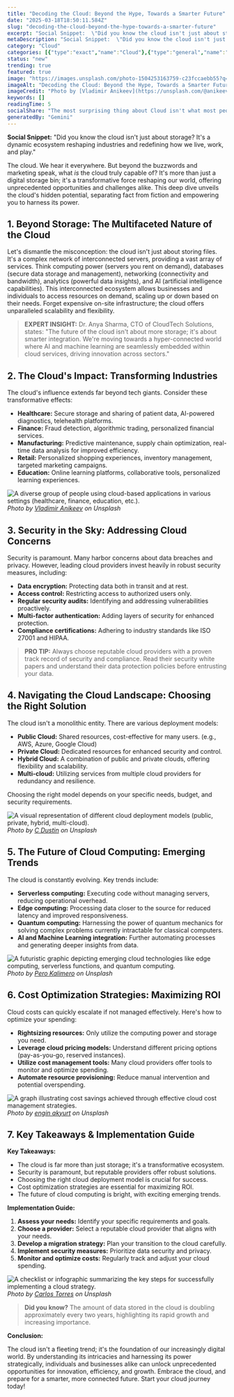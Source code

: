 ```yaml
---
title: "Decoding the Cloud: Beyond the Hype, Towards a Smarter Future"
date: "2025-03-18T18:50:11.584Z"
slug: "decoding-the-cloud-beyond-the-hype-towards-a-smarter-future"
excerpt: "Social Snippet:  \"Did you know the cloud isn't just about storage? It's a dynamic ecosystem reshaping industries and redefining how we live, work, and play.\""
metaDescription: "Social Snippet:  \"Did you know the cloud isn't just about storage? It's a dynamic ecosystem reshaping industries and redefining how we live, work, and play..."
category: "Cloud"
categories: [{"type":"exact","name":"Cloud"},{"type":"general","name":"Technology"},{"type":"medium","name":"Software Engineering"},{"type":"specific","name":"Data Storage"},{"type":"niche","name":"Serverless Functions"}]
status: "new"
trending: true
featured: true
image: "https://images.unsplash.com/photo-1504253163759-c23fccaebb55?q=85&w=1200&fit=max&fm=webp&auto=compress"
imageAlt: "Decoding the Cloud: Beyond the Hype, Towards a Smarter Future"
imageCredit: "Photo by [Vladimir Anikeev](https://unsplash.com/@anikeevxo) on Unsplash"
keywords: []
readingTime: 5
socialShare: "The most surprising thing about Cloud isn't what most people think. Find out what experts really say about this game-changing topic."
generatedBy: "Gemini"
---
```




**Social Snippet:**  "Did you know the cloud isn't just about storage? It's a dynamic ecosystem reshaping industries and redefining how we live, work, and play."

The cloud.  We hear it everywhere.  But beyond the buzzwords and marketing speak, what *is* the cloud truly capable of?  It's more than just a digital storage bin; it's a transformative force reshaping our world, offering unprecedented opportunities and challenges alike. This deep dive unveils the cloud's hidden potential, separating fact from fiction and empowering you to harness its power.

## 1. Beyond Storage: The Multifaceted Nature of the Cloud

Let's dismantle the misconception: the cloud isn't just about storing files.  It's a complex network of interconnected servers, providing a vast array of services. Think computing power (servers you rent on demand), databases (secure data storage and management), networking (connectivity and bandwidth), analytics (powerful data insights), and AI (artificial intelligence capabilities).  This interconnected ecosystem allows businesses and individuals to access resources on demand, scaling up or down based on their needs.  Forget expensive on-site infrastructure; the cloud offers unparalleled scalability and flexibility.

> **EXPERT INSIGHT:**  Dr. Anya Sharma, CTO of CloudTech Solutions, states: "The future of the cloud isn't about more storage; it's about smarter integration.  We're moving towards a hyper-connected world where AI and machine learning are seamlessly embedded within cloud services, driving innovation across sectors."

## 2. The Cloud's Impact: Transforming Industries

The cloud's influence extends far beyond tech giants.  Consider these transformative effects:

* **Healthcare:** Secure storage and sharing of patient data, AI-powered diagnostics, telehealth platforms.
* **Finance:**  Fraud detection, algorithmic trading, personalized financial services.
* **Manufacturing:** Predictive maintenance, supply chain optimization, real-time data analysis for improved efficiency.
* **Retail:** Personalized shopping experiences, inventory management, targeted marketing campaigns.
* **Education:** Online learning platforms, collaborative tools, personalized learning experiences.

![A diverse group of people using cloud-based applications in various settings (healthcare, finance, education, etc.).](https://images.unsplash.com/photo-1504253163759-c23fccaebb55?q=85&w=1200&fit=max&fm=webp&auto=compress)
*Photo by [Vladimir Anikeev](https://unsplash.com/@anikeevxo) on Unsplash*

## 3. Security in the Sky: Addressing Cloud Concerns

Security is paramount.  Many harbor concerns about data breaches and privacy. However, leading cloud providers invest heavily in robust security measures, including:

* **Data encryption:** Protecting data both in transit and at rest.
* **Access control:** Restricting access to authorized users only.
* **Regular security audits:** Identifying and addressing vulnerabilities proactively.
* **Multi-factor authentication:** Adding layers of security for enhanced protection.
* **Compliance certifications:** Adhering to industry standards like ISO 27001 and HIPAA.

> **PRO TIP:**  Always choose reputable cloud providers with a proven track record of security and compliance.  Read their security white papers and understand their data protection policies before entrusting your data.

## 4. Navigating the Cloud Landscape: Choosing the Right Solution

The cloud isn't a monolithic entity.  There are various deployment models:

* **Public Cloud:**  Shared resources, cost-effective for many users. (e.g., AWS, Azure, Google Cloud)
* **Private Cloud:**  Dedicated resources for enhanced security and control.
* **Hybrid Cloud:**  A combination of public and private clouds, offering flexibility and scalability.
* **Multi-cloud:** Utilizing services from multiple cloud providers for redundancy and resilience.

Choosing the right model depends on your specific needs, budget, and security requirements.

![A visual representation of different cloud deployment models (public, private, hybrid, multi-cloud).](https://images.unsplash.com/photo-1569428034239-f9565e32e224?q=85&w=1200&fit=max&fm=webp&auto=compress)
*Photo by [C Dustin](https://unsplash.com/@dianamia) on Unsplash*

## 5. The Future of Cloud Computing: Emerging Trends

The cloud is constantly evolving.  Key trends include:

* **Serverless computing:**  Executing code without managing servers, reducing operational overhead.
* **Edge computing:** Processing data closer to the source for reduced latency and improved responsiveness.
* **Quantum computing:**  Harnessing the power of quantum mechanics for solving complex problems currently intractable for classical computers.
* **AI and Machine Learning integration:**  Further automating processes and generating deeper insights from data.

![A futuristic graphic depicting emerging cloud technologies like edge computing, serverless functions, and quantum computing.](https://images.unsplash.com/photo-1499346030926-9a72daac6c63?q=85&w=1200&fit=max&fm=webp&auto=compress)
*Photo by [Pero Kalimero](https://unsplash.com/@pericakalimerica) on Unsplash*

## 6.  Cost Optimization Strategies: Maximizing ROI

Cloud costs can quickly escalate if not managed effectively.  Here's how to optimize your spending:

* **Rightsizing resources:**  Only utilize the computing power and storage you need.
* **Leverage cloud pricing models:**  Understand different pricing options (pay-as-you-go, reserved instances).
* **Utilize cost management tools:**  Many cloud providers offer tools to monitor and optimize spending.
* **Automate resource provisioning:**  Reduce manual intervention and potential overspending.

![A graph illustrating cost savings achieved through effective cloud cost management strategies.](https://images.unsplash.com/photo-1601370552761-d129028bd833?q=85&w=1200&fit=max&fm=webp&auto=compress)
*Photo by [engin akyurt](https://unsplash.com/@enginakyurt) on Unsplash*

## 7. Key Takeaways & Implementation Guide

**Key Takeaways:**

* The cloud is far more than just storage; it's a transformative ecosystem.
* Security is paramount, but reputable providers offer robust solutions.
* Choosing the right cloud deployment model is crucial for success.
* Cost optimization strategies are essential for maximizing ROI.
* The future of cloud computing is bright, with exciting emerging trends.

**Implementation Guide:**

1. **Assess your needs:**  Identify your specific requirements and goals.
2. **Choose a provider:**  Select a reputable cloud provider that aligns with your needs.
3. **Develop a migration strategy:**  Plan your transition to the cloud carefully.
4. **Implement security measures:**  Prioritize data security and privacy.
5. **Monitor and optimize costs:**  Regularly track and adjust your cloud spending.

![A checklist or infographic summarizing the key steps for successfully implementing a cloud strategy.](https://images.unsplash.com/photo-1536514498073-50e69d39c6cf?q=85&w=1200&fit=max&fm=webp&auto=compress)
*Photo by [Carlos Torres](https://unsplash.com/@elcarito) on Unsplash*

> **Did you know?**  The amount of data stored in the cloud is doubling approximately every two years, highlighting its rapid growth and increasing importance.

**Conclusion:**

The cloud isn't a fleeting trend; it's the foundation of our increasingly digital world. By understanding its intricacies and harnessing its power strategically, individuals and businesses alike can unlock unprecedented opportunities for innovation, efficiency, and growth.  Embrace the cloud, and prepare for a smarter, more connected future.  Start your cloud journey today!


<div class="reading-progress-container">
  <div id="reading-progress" class="reading-progress"></div>
</div>
